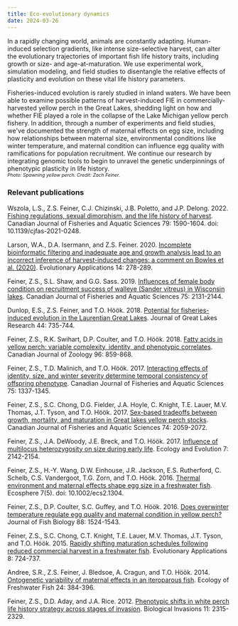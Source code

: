 ```yaml
---
title: Eco-evolutionary dynamics
date: 2024-03-26
---
```


In a rapidly changing world, animals are constantly adapting. Human-induced selection gradients, like intense size-selective harvest, can alter the evolutionary trajectories of important fish life history traits, including growth or size- and age-at-maturation. We use experimental work, simulation modeling, and field studies to disentangle the relative effects of plasticity and evolution on these vital life history parameters.

<!--more-->

Fisheries-induced evolution is rarely studied in inland waters.  We have been able to examine possible patterns of harvest-induced FIE in commercially-harvested yellow perch in the Great Lakes, shedding light on how and whether FIE played a role in the collapse of the Lake Michigan yellow perch fishery.  In addition, through a number of experiments and field studies, we've documented the strength of maternal effects on egg size, including how relationships between maternal size, environmental conditions like winter temperature, and maternal condition can influence egg quality with ramifications for population recruitment.  We continue our research by integrating genomic tools to begin to unravel the genetic underpinnings of phenotypic plasticity in life history.
<br>
<span style="font-size:0.75em">*Photo: Spawning yellow perch. Credit: Zach Feiner.*</span>

### Relevant publications
Wszola, L.S., Z.S. Feiner, C.J. Chizinski, J.B. Poletto, and J.P. Delong. 2022. [Fishing regulations, sexual dimorphism, and the life history of harvest](https://cdnsciencepub.com/doi/abs/10.1139/cjfas-2021-0248). Canadian Journal of Fisheries and Aquatic Sciences 79: 1590-1604. doi: 10.1139/cjfas-2021-0248.

Larson, W.A., D.A. Isermann, and Z.S. Feiner. 2020. [Incomplete bioinformatic filtering and inadequate age and growth analysis lead to an incorrect inference of harvest-induced changes: a comment on Bowles et al. (2020)](https://onlinelibrary.wiley.com/doi/abs/10.1111/eva.13122). Evolutionary Applications 14: 278-289.

Feiner, Z.S., S.L. Shaw, and G.G. Sass. 2019. [Influences of female body condition on recruitment success of walleye (Sander vitreus) in Wisconsin lakes](https://cdnsciencepub.com/doi/abs/10.1139/cjfas-2018-0364). Canadian Journal of Fisheries and Aquatic Sciences 75: 2131-2144.

Dunlop, E.S., Z.S. Feiner, and T.O. Höök. 2018. [Potential for fisheries-induced evolution in the Laurentian Great Lakes](https://www.sciencedirect.com/science/article/pii/S0380133018300819). Journal of Great Lakes Research 44: 735-744.

Feiner, Z.S., R.K. Swihart, D.P. Coulter, and T.O. Höök. 2018. [Fatty acids in yellow perch: variable complexity, identity, and phenotypic correlates](https://cdnsciencepub.com/doi/abs/10.1139/cjz-2017-0148). Canadian Journal of Zoology 96: 859-868.

Feiner, Z.S., T.D. Malinich, and T.O. Höök. 2017. [Interacting effects of identity, size, and winter severity determine temporal consistency of offspring phenotype](https://cdnsciencepub.com/doi/abs/10.1139/cjfas-2017-0220). Canadian Journal of Fisheries and Aquatic Sciences 75: 1337-1345.

Feiner, Z.S., S.C. Chong, D.G. Fielder, J.A. Hoyle, C. Knight, T.E. Lauer, M.V. Thomas, J.T. Tyson, and T.O. Höök. 2017. [Sex-based tradeoffs between growth, mortality, and maturation in Great lakes yellow perch stocks](https://cdnsciencepub.com/doi/abs/10.1139/cjfas-2016-0173). Canadian Journal of Fisheries and Aquatic Sciences 74: 2059-2072.

Feiner, Z.S., J.A. DeWoody, J.E. Breck, and T.O. Höök. 2017. [Influence of multilocus heterozygosity on size during early life](https://onlinelibrary.wiley.com/doi/abs/10.1002/ece3.2781). Ecology and Evolution 7: 2142-2154.

Feiner, Z.S., H.-Y. Wang, D.W. Einhouse, J.R. Jackson, E.S. Rutherford, C. Schelb, C.S.  Vandergoot, T.G. Zorn, and T.O. Höök. 2016. [Thermal environment and maternal effects shape egg size in a freshwater fish](https://esajournals.onlinelibrary.wiley.com/doi/abs/10.1002/ecs2.1304). Ecosphere 7(5). doi: 10.1002/ecs2.1304.

Feiner, Z.S., D.P. Coulter, S.C. Guffey, and T.O. Höök. 2016. [Does overwinter temperature regulate egg quality and maternal condition in yellow perch?](https://onlinelibrary.wiley.com/doi/abs/10.1111/jfb.12929?casa_token=QMZQhf_MVjAAAAAA:mtnHv1MjTcKY4kjM5gHuVsBJZ-aBBRNY-o6XAI71SbuFBYNT0r4eLlfubUO78ddfdrQQAnUDn5DAf3f9) Journal of Fish Biology 88: 1524-1543.

Feiner, Z.S., S.C. Chong, C.T. Knight, T.E. Lauer, M.V. Thomas, J.T. Tyson, and T.O. Höök. 2015. [Rapidly shifting maturation schedules following reduced commercial harvest in a freshwater fish](https://onlinelibrary.wiley.com/doi/abs/10.1111/eva.12285). Evolutionary Applications 8: 724-737.

Andree, S.R., Z.S. Feiner, J. Bledsoe, A. Cragun, and T.O. Höök. 2014. [Ontogenetic variability of maternal effects in an iteroparous fish](https://onlinelibrary.wiley.com/doi/abs/10.1111/eff.12153?casa_token=209Tk_bMtf0AAAAA:34aVWfUdcB_4qjItXtHkvZEkigazAXxS0hgJEkNozgkrF3CPSsI5ydqMfWQ_k9MU-dCsoVJkr55xt298). Ecology of Freshwater Fish 24: 384-396.

Feiner, Z.S., D.D. Aday, and J.A. Rice. 2012. [Phenotypic shifts in white perch life history strategy across stages of invasion](https://link.springer.com/article/10.1007/s10530-012-0231-z). Biological Invasions 11: 2315-2329.

